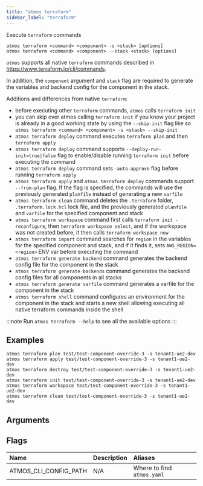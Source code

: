 ```yaml
---
title: "atmos terraform"
sidebar_label: "terraform"
---
```


Execute `terraform` commands

```shell
atmos terraform <command> <component> -s <stack> [options]
atmos terraform <command> <component> --stack <stack> [options]
```

`atmos` supports all native `terraform` commands described in https://www.terraform.io/cli/commands.

In addition, the `component` argument and `stack` flag are required to generate the variables and backend config for the component in the stack.

Additions and differences from native `terraform`:

- before executing other `terraform` commands, `atmos` calls `terraform init`
- you can skip over atmos calling `terraform init` if you know your project is already in a good working state by using the `--skip-init` flag like
  so `atmos terraform <command> <component> -s <stack> --skip-init`
- `atmos terraform deploy` command executes `terraform plan` and then `terraform apply`
- `atmos terraform deploy` command supports `--deploy-run-init=true|false` flag to enable/disable running `terraform init` before executing the
  command
- `atmos terraform deploy` command sets `-auto-approve` flag before running `terraform apply`
- `atmos terraform apply` and `atmos terraform deploy` commands support `--from-plan` flag. If the flag is specified, the commands will use the
  previously generated `planfile` instead of generating a new `varfile`
- `atmos terraform clean` command deletes the `.terraform` folder, `.terraform.lock.hcl` lock file, and the previously generated `planfile`
  and `varfile` for the specified component and stack
- `atmos terraform workspace` command first calls `terraform init -reconfigure`, then `terraform workspace select`, and if the workspace was not
  created before, it then calls `terraform workspace new`
- `atmos terraform import` command searches for `region` in the variables for the specified component and stack, and if it finds it,
  sets `AWS_REGION=<region>` ENV var before executing the command
- `atmos terraform generate backend` command generates the backend config file for the component in the stack
- `atmos terraform generate backends` command generates the backend config files for all components in all stacks
- `atmos terraform generate varfile` command generates a varfile for the component in the stack
- `atmos terraform shell` command configures an environment for the component in the stack and starts a new shell allowing executing all native
  terraform commands inside the shell

:::note
Run `atmos terraform --help` to see all the available options
:::

## Examples

```shell
atmos terraform plan test/test-component-override-3 -s tenant1-ue2-dev
atmos terraform apply test/test-component-override-3 -s tenant1-ue2-dev
atmos terraform destroy test/test-component-override-3 -s tenant1-ue2-dev
atmos terraform init test/test-component-override-3 -s tenant1-ue2-dev
atmos terraform workspace test/test-component-override-3 -s tenant1-ue2-dev
atmos terraform clean test/test-component-override-3 -s tenant1-ue2-dev
```

## Arguments

## Flags

| Name                                                  | Description                                      | Aliases                                                                                                                                |
|:------------------------------------------------------|:-------------------------------------------------|:-------------------------------------------------------------------------------------------------------------------------------------------|
| ATMOS_CLI_CONFIG_PATH                                 | N/A                                              | Where to find `atmos.yaml`                                                                                                                 |
